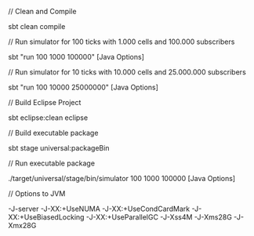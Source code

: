 // Clean and Compile

sbt clean compile

// Run simulator for 100 ticks with 1.000 cells and 100.000 subscribers

sbt "run 100 1000 100000" [Java Options]

// Run simulator for 10 ticks with 10.000 cells and 25.000.000 subscribers

sbt "run 100 10000 25000000" [Java Options]

// Build Eclipse Project

sbt eclipse:clean eclipse

// Build executable package

sbt stage universal:packageBin

// Run executable package

./target/universal/stage/bin/simulator 100 1000 100000  [Java Options]

// Options to JVM

-J-server -J-XX:+UseNUMA -J-XX:+UseCondCardMark -J-XX:+UseBiasedLocking -J-XX:+UseParallelGC -J-Xss4M -J-Xms28G -J-Xmx28G
